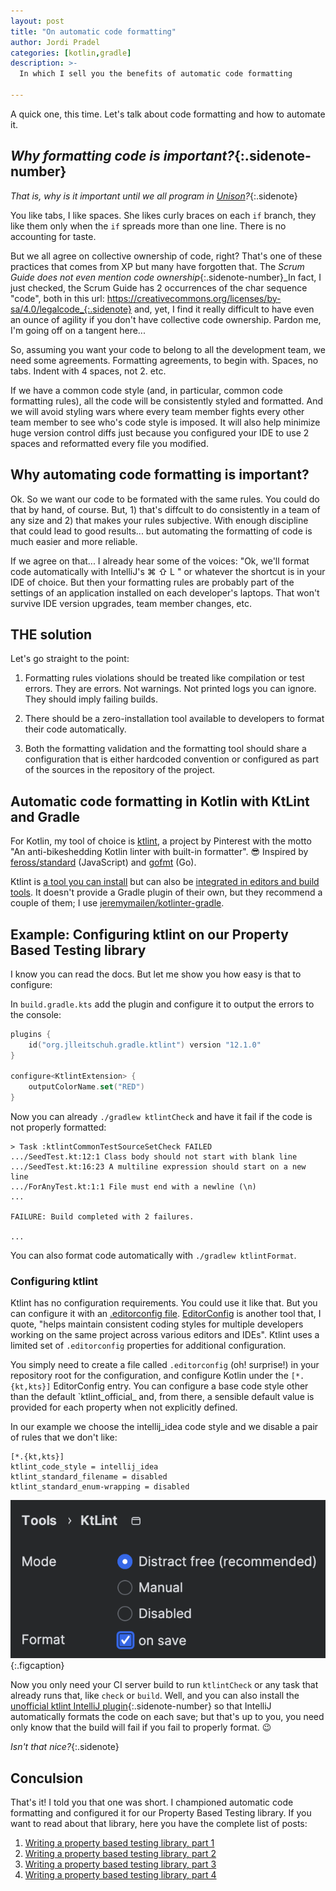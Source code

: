 ```yaml
---
layout: post
title: "On automatic code formatting"
author: Jordi Pradel
categories: [kotlin,gradle]
description: >-
  In which I sell you the benefits of automatic code formatting

---
```


A quick one, this time. Let's talk about code formatting and how to automate it.

## _Why formatting code is important?_{:.sidenote-number}

_That is, why is it important until we all program in [Unison](https://www.unison-lang.org)?_{:.sidenote}

You like tabs, I like spaces. She likes curly braces on each `if` branch, they like them only when the `if` spreads more than one line. There is no accounting for taste.

But we all agree on collective ownership of code, right? That's one of these practices that comes from XP but many have forgotten that. The _Scrum Guide does not even mention code ownership_{:.sidenote-number}_In fact, I just checked, the Scrum Guide has 2 occurrences of the char sequence "code", both in this url:  https://creativecommons.org/licenses/by-sa/4.0/legalcode_{:.sidenote} and, yet, I find it really difficult to have even an ounce of agility if you don't have collective code ownership. Pardon me, I'm going off on a tangent here...

So, assuming you want your code to belong to all the development team, we need some agreements. Formatting agreements, to begin with. Spaces, no tabs. Indent with 4 spaces, not 2. etc. 

If we have a common code style (and, in particular, common code formatting rules), all the code will be consistently styled and formatted. And we will avoid styling wars where every team member fights every other team member to see who's code style is imposed. It will also help minimize huge version control diffs just because you configured your IDE to use 2 spaces and reformatted every file you modified.

## Why automating code formatting is important?

Ok. So we want our code to be formated with the same rules. You could do that by hand, of course. But, 1) that's diffcult to do consistently in a team of any size and 2) that makes your rules subjective. With enough discipline that could lead to good results... but automating the formatting of code is much easier and more reliable.

If we agree on that... I already hear some of the voices: "Ok, we'll format code automatically with IntelliJ's ⌘ ⇧ L " or whatever the shortcut is in your IDE of choice. But then your formatting rules are probably part of the settings of an application installed on each developer's laptops. That won't survive IDE version upgrades, team member changes, etc.

## THE solution

Let's go straight to the point:

1. Formatting rules violations should be treated like compilation or test errors. They are errors. Not warnings. Not printed logs you can ignore. They should imply failing builds.

2. There should be a zero-installation tool available to developers to format their code automatically. 

3. Both the formatting validation and the formatting tool should share a configuration that is either hardcoded convention or configured as part of the sources in the repository of the project.


## Automatic code formatting in Kotlin with KtLint and Gradle

For Kotlin, my tool of choice is [ktlint](https://pinterest.github.io/ktlint/latest/), a project by Pinterest with the motto "An anti-bikeshedding Kotlin linter with built-in formatter". 😎 Inspired by [feross/standard](https://github.com/feross/standard) (JavaScript) and [gofmt](https://golang.org/cmd/gofmt/) (Go).

Ktlint is [a tool you can install](https://pinterest.github.io/ktlint/latest/quick-start/#step-1-install-with-brew) but can also be [integrated in editors and build tools](https://pinterest.github.io/ktlint/latest/install/integrations/). It doesn't provide a Gradle plugin of their own, but they recommend a couple of them; I use [jeremymailen/kotlinter-gradle](https://github.com/jlleitschuh/ktlint-gradle).

## Example: Configuring ktlint on our Property Based Testing library

I know you can read the docs. But let me show you how easy is that to configure:

In `build.gradle.kts` add the plugin and configure it to output the errors to the console:

```kotlin
plugins {
    id("org.jlleitschuh.gradle.ktlint") version "12.1.0"
}

configure<KtlintExtension> {
    outputColorName.set("RED")
}
```

Now you can already `./gradlew ktlintCheck` and have it fail if the code is not properly formatted:

```shell
> Task :ktlintCommonTestSourceSetCheck FAILED
.../SeedTest.kt:12:1 Class body should not start with blank line
.../SeedTest.kt:16:23 A multiline expression should start on a new line
.../ForAnyTest.kt:1:1 File must end with a newline (\n)
...

FAILURE: Build completed with 2 failures.

...

```

You can also format code automatically with `./gradlew ktlintFormat`.


### Configuring ktlint

Ktlint has no configuration requirements. You could use it like that. But you can configure it with an [.editorconfig file](https://pinterest.github.io/ktlint/latest/rules/configuration-ktlint/). [EditorConfig](https://editorconfig.org) is another tool that, I quote, "helps maintain consistent coding styles for multiple developers working on the same project across various editors and IDEs". Ktlint uses a limited set of `.editorconfig` properties for additional configuration.

You simply need to create a file called `.editorconfig` (oh! surprise!) in your repository root for the configuration, and configure Kotlin under the `[*.{kt,kts}]` EditorConfig entry. You can configure a base code style other than the default `ktlint_official_ and, from there, a sensible default value is provided for each property when not explicitly defined.

In our example we choose the intellij_idea code style and we disable a pair of rules that we don't like:

```editorconfig
[*.{kt,kts}]
ktlint_code_style = intellij_idea
ktlint_standard_filename = disabled
ktlint_standard_enum-wrapping = disabled
```

![Ktlint IntelliJ plugin settings](../assets/img/ktlint-intellij-config.png)
{:.figcaption}

Now you only need your CI server build to run `ktlintCheck` or any task that already runs that, like `check` or `build`. Well, and you can also install the [unofficial ktlint IntelliJ plugin](https://plugins.jetbrains.com/plugin/15057-ktlint){:.sidenote-number} so that IntelliJ automatically formats the code on each save; but that's up to you, you need only know that the build will fail if you fail to properly format. 😉

_Isn't that nice?_{:.sidenote}


## Conculsion

That's it! I told you that one was short. I championed automatic code formatting and configured it for our Property Based Testing library. If you want to read about that library, here you have the complete list of posts:

1. [Writing a property based testing library, part 1](./2022-10-04-writing-a-pbt-ibrary-1.html)
2. [Writing a property based testing library, part 2](./2022-10-14-writing-a-pbt-ibrary-2.html)
3. [Writing a property based testing library, part 3](./2022-10-25-writing-a-pbt-ibrary-3.html)
4. [Writing a property based testing library, part 4](./2024-01-12-writing-a-pbt-library-4-housekeeping.html)

